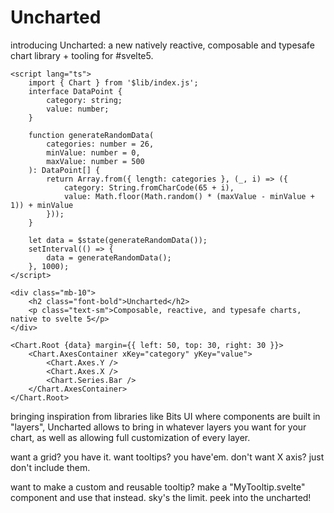 # Uncharted

introducing Uncharted: a new natively reactive, composable and typesafe chart library + tooling for #svelte5. 

```svelte
<script lang="ts">
	import { Chart } from '$lib/index.js';
	interface DataPoint {
		category: string;
		value: number;
	}

	function generateRandomData(
		categories: number = 26,
		minValue: number = 0,
		maxValue: number = 500
	): DataPoint[] {
		return Array.from({ length: categories }, (_, i) => ({
			category: String.fromCharCode(65 + i),
			value: Math.floor(Math.random() * (maxValue - minValue + 1)) + minValue
		}));
	}

	let data = $state(generateRandomData());
	setInterval(() => {
		data = generateRandomData();
	}, 1000);
</script>

<div class="mb-10">
	<h2 class="font-bold">Uncharted</h2>
	<p class="text-sm">Composable, reactive, and typesafe charts, native to svelte 5</p>
</div>

<Chart.Root {data} margin={{ left: 50, top: 30, right: 30 }}>
	<Chart.AxesContainer xKey="category" yKey="value">
		<Chart.Axes.Y />
		<Chart.Axes.X />
		<Chart.Series.Bar />
	</Chart.AxesContainer>
</Chart.Root>
```

bringing inspiration from libraries like Bits UI where components are built in "layers", Uncharted allows to bring in whatever layers you want for your chart, as well as allowing full customization of every layer. 

want a grid? you have it. want tooltips? you have'em. don't want X axis? just don't include them.

want to make a custom and reusable tooltip? make a "MyTooltip.svelte" component and use that instead. sky's the limit. peek into the uncharted!
